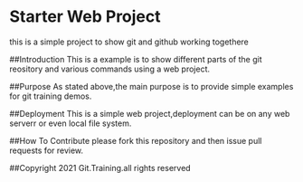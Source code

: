 # Starter Web Project
this is a simple project to show git and github working togethere

##Introduction
This is a example is to show different parts of the git reository and various commands using a web project.

##Purpose
As stated above,the main purpose is to provide simple examples for git training demos.

##Deployment
This is a simple web project,deployment can be on any web serverr or even local file system.

##How To Contribute
please fork this repository and then issue pull requests for review.

##Copyright
2021 Git.Training.all rights reserved

